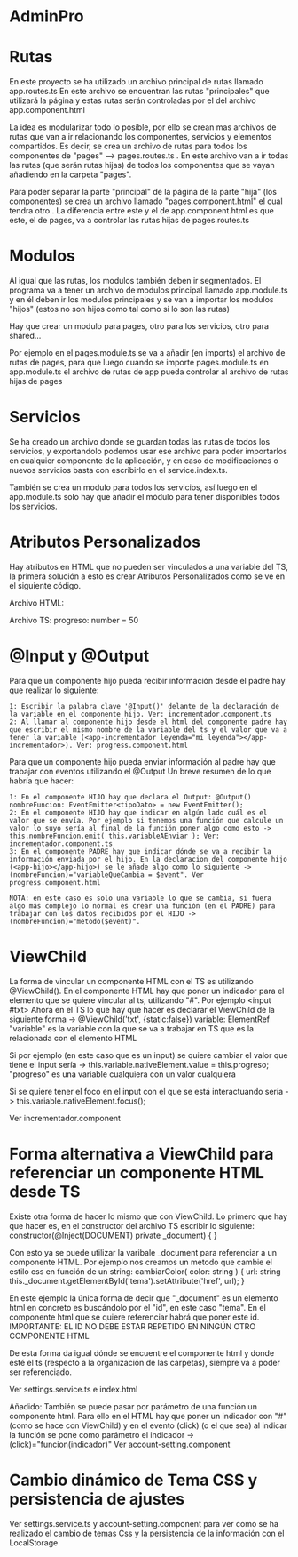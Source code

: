 # AdminPro

# Rutas
En este proyecto se ha utilizado un archivo principal de rutas llamado app.routes.ts
En este archivo se encuentran las rutas "principales" que utilizará la página y estas rutas serán controladas por el <router-outlet> del archivo app.component.html

La idea es modularizar todo lo posible, por ello se crean mas archivos de rutas que van a ir relacionando los componentes, servicios y elementos compartidos.
Es decir, se crea un archivo de rutas para todos los componentes de "pages" --> pages.routes.ts . En este archivo van a ir todas las rutas (que serán rutas hijas) de todos los componentes que se vayan añadiendo en la carpeta "pages". 

Para poder separar la parte "principal" de la página de la parte "hija" (los componentes) se crea un archivo llamado "pages.component.html" el cual tendra otro <router-outlet>. La diferencia entre este y el de app.component.html es que este, el de pages, va a controlar las rutas hijas de pages.routes.ts


# Modulos
Al igual que las rutas, los modulos también deben ir segmentados.
El programa va a tener un archivo de modulos principal llamado app.module.ts y en él deben ir los modulos principales y se van a importar los modulos "hijos" (estos no son hijos como tal como si lo son las rutas)

Hay que crear un modulo para pages, otro para los servicios, otro para shared...

Por ejemplo en el pages.module.ts se va a añadir (en imports) el archivo de rutas de pages, para que luego cuando se importe pages.module.ts en app.module.ts el archivo de rutas de app pueda controlar al archivo de rutas hijas de pages

# Servicios
Se ha creado un archivo donde se guardan todas las rutas de todos los servicios, y exportandolo podemos usar ese archivo para poder importarlos en cualquier componente de la aplicación, y en caso de modificaciones o nuevos servicios basta con escribirlo en el service.index.ts.

También se crea un modulo para todos los servicios, así luego en el app.module.ts solo hay que añadir el módulo para tener disponibles todos los servicios.

# Atributos Personalizados
Hay atributos en HTML que no pueden ser vinculados a una variable del TS, la primera solución a esto es crear Atributos Personalizados como se ve en el siguiente código.

Archivo HTML:
<div class="progress">
    <!-- aria-valuenow es la propiedad que controla el punto de progreso de la barra de progreso.
        Por defecto no se le puede vincular a una variable de ts, saltaria un error de "Error: Template parse"
        En estos casos se puede añadir [attr.nombrePropiedad]="variable" y ahora si se puede controlar. NOTA: si la propiedad esta separa con "-" aqui se pone una mayuscula solo -->
    <div class="progress-bar progress-bar-striped progress-bar-animated" role="progressbar" [attr.ariaValuenow]="progreso"          aria-valuenow="50" aria-valuemin="0" aria-valuemax="100" [style.width]="progreso + '%'">
    </div>
</div>

Archivo TS:
    progreso: number = 50

# @Input y @Output
Para que un componente hijo pueda recibir información desde el padre hay que realizar lo siguiente:

    1: Escribir la palabra clave '@Input()' delante de la declaración de la variable en el componente hijo. Ver: incrementador.component.ts
    2: Al llamar al componente hijo desde el html del componente padre hay que escribir el mismo nombre de la variable del ts y el valor que va a tener la variable (<app-incrementador leyenda="mi leyenda"></app-incrementador>). Ver: progress.component.html

Para que un componente hijo pueda enviar información al padre hay que trabajar con eventos utilizando el @Output
Un breve resumen de lo que habría que hacer:

    1: En el componente HIJO hay que declara el Output: @Output() nombreFuncion: EventEmitter<tipoDato> = new EventEmitter();
    2: En el componente HIJO hay que indicar en algún lado cuál es el valor que se envía. Por ejemplo si tenemos una función que calcule un valor lo suyo sería al final de la función poner algo como esto -> this.nombreFuncion.emit( this.variableAEnviar ); Ver: incrementador.component.ts
    3: En el componente PADRE hay que indicar dónde se va a recibir la información enviada por el hijo. En la declaracion del componente hijo (<app-hijo></app-hijo>) se le añade algo como lo siguiente -> (nombreFuncion)="variableQueCambia = $event". Ver progress.component.html

    NOTA: en este caso es solo una variable lo que se cambia, si fuera algo más complejo lo normal es crear una función (en el PADRE) para trabajar con los datos recibidos por el HIJO -> (nombreFuncion)="metodo($event)". 

# ViewChild
La forma de vincular un componente HTML con el TS es utilizando @ViewChild().
En el componente HTML hay que poner un indicador para el elemento que se quiere vincular al ts, utilizando "#". Por ejemplo <input #txt>
Ahora en el TS lo que hay que hacer es declarar el ViewChild de la siguiente forma -> @ViewChild('txt', {static:false}) variable: ElementRef
"variable" es la variable con la que se va a trabajar en TS que es la relacionada con el elemento HTML

Si por ejemplo (en este caso que es un input) se quiere cambiar el valor que tiene el input sería -> this.variable.nativeElement.value = this.progreso; "progreso" es una variable cualquiera con un valor cualquiera

Si se quiere tener el foco en el input con el que se está interactuando sería -> this.variable.nativeElement.focus();

Ver incrementador.component

# Forma alternativa a ViewChild para referenciar un componente HTML desde TS
Existe otra forma de hacer lo mismo que con ViewChild.
Lo primero que hay que hacer es, en el constructor del archivo TS escribir lo siguiente:
    constructor(@Inject(DOCUMENT) private _document) { }

Con esto ya se puede utilizar la varibale _document para referenciar a un componente HTML.
Por ejemplo nos creamos un metodo que cambie el estilo css en función de un string:
    cambiarColor( color: string ) {
        url: string
        this._document.getElementById('tema').setAttribute('href', url);
    }

En este ejemplo la única forma de decir que "_document" es un elemento html en concreto es buscándolo por el "id", en este caso "tema". En el componente html que se quiere referenciar habrá que poner este id. IMPORTANTE: EL ID NO DEBE ESTAR REPETIDO EN NINGÚN OTRO COMPONENTE HTML
    <link id=tema>

De esta forma da igual dónde se encuentre el componente html y donde esté el ts (respecto a la organización de las carpetas), siempre va a poder ser referenciado.

Ver settings.service.ts e index.html



Añadido: También se puede pasar por parámetro de una función un componente html.
Para ello en el HTML hay que poner un indicador con "#" (como se hace con ViewChild) y en el evento (click) (o el que sea) al indicar la función se pone como parámetro el indicador -> (click)="funcion(indicador)"
Ver account-setting.component

# Cambio dinámico de Tema CSS y persistencia de ajustes
Ver settings.service.ts y account-setting.component para ver como se ha realizado el cambio de temas Css y la persistencia de la información con el LocalStorage